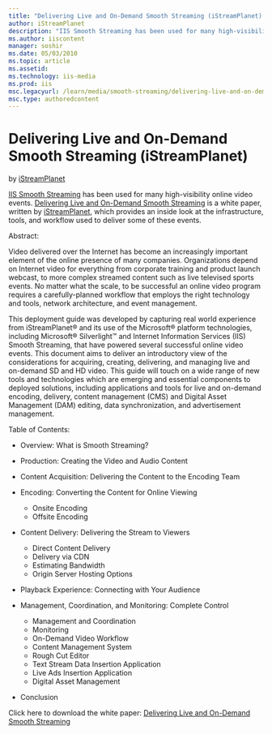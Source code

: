 ```yaml
---
title: "Delivering Live and On-Demand Smooth Streaming (iStreamPlanet) | Microsoft Docs"
author: iStreamPlanet
description: "IIS Smooth Streaming has been used for many high-visibility online video events. Delivering Live and On-Demand Smooth Streaming is a white paper, written by..."
ms.author: iiscontent
manager: soshir
ms.date: 05/03/2010
ms.topic: article
ms.assetid: 
ms.technology: iis-media
ms.prod: iis
msc.legacyurl: /learn/media/smooth-streaming/delivering-live-and-on-demand-smooth-streaming-istreamplanet
msc.type: authoredcontent
---
```

Delivering Live and On-Demand Smooth Streaming (iStreamPlanet)
====================
by [iStreamPlanet](https://github.com/iStreamPlanet)

[IIS Smooth Streaming](https://www.iis.net/downloads/microsoft/smooth-streaming) has been used for many high-visibility online video events. [Delivering Live and On-Demand Smooth Streaming](https://download.microsoft.com/download/4/E/5/4E599FBB-6E34-4A74-B3C5-1391CB0FD55F/Delivering_Live_and_On-Demand_Smooth_Streaming.pdf "Delivering Live and On-Demand Smooth Streaming") is a white paper, written by [iStreamPlanet](http://istreamplanet.com/), which provides an inside look at the infrastructure, tools, and workflow used to deliver some of these events.

Abstract:

Video delivered over the Internet has become an increasingly important element of the online presence of many companies. Organizations depend on Internet video for everything from corporate training and product launch webcast, to more complex streamed content such as live televised sports events. No matter what the scale, to be successful an online video program requires a carefully-planned workflow that employs the right technology and tools, network architecture, and event management.

This deployment guide was developed by capturing real world experience from iStreamPlanet® and its use of the Microsoft® platform technologies, including Microsoft® Silverlight™ and Internet Information Services (IIS) Smooth Streaming, that have powered several successful online video events. This document aims to deliver an introductory view of the considerations for acquiring, creating, delivering, and managing live and on-demand SD and HD video. This guide will touch on a wide range of new tools and technologies which are emerging and essential components to deployed solutions, including applications and tools for live and on-demand encoding, delivery, content management (CMS) and Digital Asset Management (DAM) editing, data synchronization, and advertisement management.

Table of Contents:

- Overview: What is Smooth Streaming?
- Production: Creating the Video and Audio Content
- Content Acquisition: Delivering the Content to the Encoding Team
- Encoding: Converting the Content for Online Viewing 

    - Onsite Encoding
    - Offsite Encoding
- Content Delivery: Delivering the Stream to Viewers 

    - Direct Content Delivery
    - Delivery via CDN
    - Estimating Bandwidth
    - Origin Server Hosting Options
- Playback Experience: Connecting with Your Audience
- Management, Coordination, and Monitoring: Complete Control 

    - Management and Coordination
    - Monitoring
    - On-Demand Video Workflow
    - Content Management System
    - Rough Cut Editor
    - Text Stream Data Insertion Application
    - Live Ads Insertion Application
    - Digital Asset Management
- Conclusion

Click here to download the white paper: [Delivering Live and On-Demand Smooth Streaming](https://download.microsoft.com/download/4/E/5/4E599FBB-6E34-4A74-B3C5-1391CB0FD55F/Delivering_Live_and_On-Demand_Smooth_Streaming.pdf "Delivering Live and On-Demand Smooth Streaming")